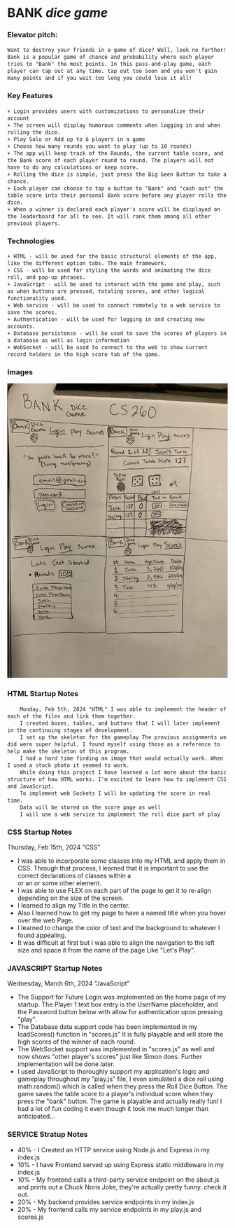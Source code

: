 # **BANK** *dice* *game*

### Elevator pitch: 
    Want to destroy your friends in a game of dice? Well, look no further! Bank is a popular game of chance and probability where each player tries to "Bank" the most points. In this pass-and-play game, each player can tap out at any time. tap out too soon and you won't gain many points and if you wait too long you could lose it all! 

### Key Features
    + Login provides users with customizations to personalize their account
    + The screen will display humorous comments when logging in and when rolling the dice.
    + Play Solo or Add up to 6 players in a game
    + Choose how many rounds you want to play (up to 10 rounds)
    + The app will keep track of the Rounds, the current table score, and the Bank score of each player round to round. The players will not have to do any calculations or keep score.
    + Rolling the dice is simple, just press the Big Geen Button to take a chance.
    + Each player can choose to tap a button to "Bank" and "cash out" the table score into their personal Bank score before any player rolls the dice.
    + When a winner is declared each player's score will be displayed on the leaderboard for all to see. It will rank them among all other previous players.   
    
### Technologies    

    + HTML - will be used for the basic structural elements of the app, like the different option tabs. The main framework.
    + CSS - will be used for styling the words and animating the dice roll, and pop-up phrases. 
    + JavaScript - will be used to interact with the game and play, such as when buttons are pressed, totaling scores, and other logical functionality used.
    + Web service - will be used to connect remotely to a web service to save the scores.
    + Authentication - will be used for logging in and creating new accounts.
    + Database persistence - will be used to save the scores of players in a database as well as login information
    + WebSocket - will be used to connect to the web to show current record holders in the high score tab of the game.

### Images
    
   ![This is a picture of the Bank dice game app layout](IMG_4742.jpg)





  ### HTML Startup Notes
        Monday, Feb 5th, 2024 "HTML" I was able to implement the header of each of the files and link them together. 
        I created boxes, tables, and buttons that I will later implement in the continuing stages of development. 
        I set up the skeleton for the gameplay The previous assignments we did were super helpful. I found myself using those as a reference to help make the skeleton of this program. 
        I had a hard time finding an image that would actually work. When I used a stock photo it seemed to work. 
        While doing this project I have learned a lot more about the basic structure of how HTML works. I'm excited to learn how to implement CSS and JavaScript.
        To implement web Sockets I will be updating the score in real time. 
        Data will be stored on the score page as well
        I will use a web service to implement the roll dice part of play
### CSS Startup Notes
Thursday, Feb 15th, 2024   "CSS" 
+ I was able to incorporate some classes into my HTML and apply them in CSS. Through that process, I learned that it is important to use the correct declarations of classes within a <div> or an <a> or some other element. 
+ I was able to use FLEX on each part of the page to get it to re-align depending on the size of the screen. 
+ I learned to align my Title in the center.
+ Also I learned how to get my page to have a named title when you hover over the web Page. 
+ I learned to change the color of text and the background to whatever I found appealing. 
+ It was difficult at first but I was able to align the navigation to the left size and space it from the name of the page Like "Let's Play".


### JAVASCRIPT Startup  Notes
Wednesday, March 6th, 2024   "JavaScript"
+ The Support for Future Login was implemented on the home page of my startup. The Player 1 text box entry is the UserName placeholder, and the Password button below with allow for authentication upon pressing "play".
+ The Database data support code has been implemented in my loadScores() function in "scores.js" It is fully playable and will store the high scores of the winner of each round.
+ The WebSocket support was implemented in "scores.js" as well and now shows "other player's scores" just like Simon does. Further implementation will be done later.
+ I used JavaScript to thoroughly support my application's logic and gameplay throughout my "play.js" file, I even simulated a dice roll using math.random() which is called when they press the Roll Dice Button. The game saves the table score to a player's individual score when they press the "bank" button. The game is playable and actually really fun! I had a lot of fun coding it even though it took me much longer than anticipated...
        
### SERVICE Stratup Notes
+ 40% - I Created an HTTP service using Node.js and Express in my index.js 
+ 10% - I have Frontend served up using Express static middleware in my index.js
+ 10% - My frontend calls a third-party service endpoint on the about.js and prints out a Chuck Noris Joke, they're actually pretty funny. check it out.
+ 20% - My backend provides service endpoints in my index.js
+ 20% - My frontend calls my service endpoints in my play.js and scores.js
